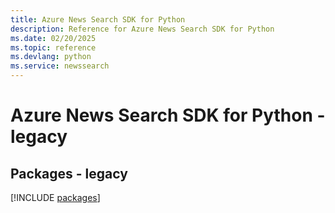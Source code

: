 ```yaml
---
title: Azure News Search SDK for Python
description: Reference for Azure News Search SDK for Python
ms.date: 02/20/2025
ms.topic: reference
ms.devlang: python
ms.service: newssearch
---
```

# Azure News Search SDK for Python - legacy
## Packages - legacy
[!INCLUDE [packages](news-search-index.md)]